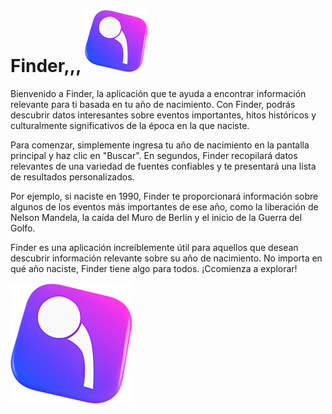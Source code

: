 # Finder,,, <img src="https://github.com/eXdesy/Web/blob/main/Proyecto360/img/Untitled-2.png" alt="Finder" width="100px" height="100px">
Bienvenido a Finder, la aplicación que te ayuda a encontrar información relevante para ti basada en tu año de nacimiento. Con Finder, podrás descubrir datos interesantes sobre eventos importantes, hitos históricos y culturalmente significativos de la época en la que naciste.

Para comenzar, simplemente ingresa tu año de nacimiento en la pantalla principal y haz clic en "Buscar". En segundos, Finder recopilará datos relevantes de una variedad de fuentes confiables y te presentará una lista de resultados personalizados.

Por ejemplo, si naciste en 1990, Finder te proporcionará información sobre algunos de los eventos más importantes de ese año, como la liberación de Nelson Mandela, la caída del Muro de Berlín y el inicio de la Guerra del Golfo.

Finder es una aplicación increíblemente útil para aquellos que desean descubrir información relevante sobre su año de nacimiento. No importa en qué año naciste, Finder tiene algo para todos. ¡Ccomienza a explorar!

![Finder](https://github.com/eXdesy/Web/blob/main/Proyecto360/img/Untitled-2.png)
